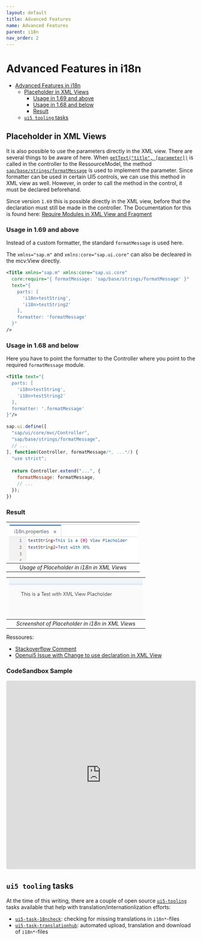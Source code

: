```yaml
---
layout: default
title: Advanced Features
name: Advanced Features
parent: i18n
nav_order: 2
---
```


# Advanced Features in i18n

- [Advanced Features in i18n](#advanced-features-in-i18n)
  - [Placeholder in XML Views](#placeholder-in-xml-views)
    - [Usage in 1.69 and above](#usage-in-169-and-above)
    - [Usage in 1.68 and below](#usage-in-168-and-below)
    - [Result](#result)
  - [`ui5 tooling` tasks](#ui5-tooling-tasks)

## Placeholder in XML Views

It is also possible to use the parameters directly in the XML view.
There are several things to be aware of here.
When [`getText("title", [parameter])`](https://sapui5.hana.ondemand.com/sdk/#/api/module:sap/base/i18n/ResourceBundle%23methods/getText) is called in the controller to the RessourceModel, the method [`sap/base/strings/formatMessage`](https://sapui5.hana.ondemand.com/sdk/#/api/module:sap/base/strings/formatMessage) is used to implement the parameter.
Since formatter can be used in certain UI5 controls, we can use this method in XML view as well.
However, in order to call the method in the control, it must be declared beforehand.

Since version `1.69` this is possible directly in the XML view, before that the declaration must still be made in the controller.
The Documentation for this is found here: [Require Modules in XML View and Fragment](https://sapui5.hana.ondemand.com/#/topic/b11d853a8e784db6b2d210ef57b0f7d7)

### Usage in 1.69 and above

Instead of a custom formatter, the standard `formatMessage` is used here.

The `xmlns="sap.m"` and `xmlns:core="sap.ui.core"` can also be decleared in the mcv:View directly.

```xml
<Title xmlns="sap.m" xmlns:core="sap.ui.core"
  core:require="{ formatMessage: 'sap/base/strings/formatMessage' }"
  text="{
    parts: [
      'i18n>testString',
      'i18n>testString2'
    ],
    formatter: 'formatMessage'
  }"
/>
```

### Usage in 1.68 and below

Here you have to point the formatter to the Controller where you point to the required `formatMessage` module.

```xml
<Title text="{
  parts: [
    'i18n>testString',
    'i18n>testString2'
  ],
  formatter: '.formatMessage'
}"/>
```

```javascript
sap.ui.define([
  "sap/ui/core/mvc/Controller",
  "sap/base/strings/formatMessage",
  // ...
], function(Controller, formatMessage/*, ...*/) {
  "use strict";

  return Controller.extend("...", {
    formatMessage: formatMessage,
    // ...
  });
})
```

### Result

| ![Usage of Placeholder in i18n in XML Views](img/i18n_PlaceholderXMLViews.png) |
| :--: |
| *Usage of Placeholder in i18n in XML Views* |

| ![Usage of Placeholder in i18n in XML Views](img/i18n_PlaceholderXMLViewsScreenshot.png) |
| :--:  |
| *Screenshot of Placeholder in i18n in XML Views* |

Ressoures:

- [Stackoverflow Comment](https://stackoverflow.com/a/55587775/4743935)
- [Openui5 Issue with Change to use declaration in XML View](https://github.com/SAP/openui5/issues/2475)

### CodeSandbox Sample

<iframe src="https://codesandbox.io/embed/github/1DSAG/UI5-Best-Practice-samples/tree/i18n/?fontsize=14&hidenavigation=1&module=%2Fsrc%2Fview%2FMainView.view.xml&theme=dark&view=editor"
     style="width:100%; height:500px; border:0; border-radius: 4px; overflow:hidden;"
     title="ui5-sandbox"
     allow="accelerometer; ambient-light-sensor; camera; encrypted-media; geolocation; gyroscope; hid; microphone; midi; payment; usb; vr; xr-spatial-tracking"
     sandbox="allow-forms allow-modals allow-popups allow-presentation allow-same-origin allow-scripts"
   ></iframe>

## `ui5 tooling` tasks

At the time of this writing, there are a couple of open source [`ui5-tooling`](https://github.com/SAP/ui5-tooling) tasks available that help with translation/internationlization efforts:

- [`ui5-task-18ncheck`](https://github.com/petermuessig/ui5-ecosystem-showcase/tree/master/packages/ui5-task-i18ncheck): checking for missing translations in `i18n*`-files
- [`ui5-task-translationhub`](https://github.com/DerGuteWolf/ui5-task-translationhub): automated upload, translation and download of `i18n*`-files
